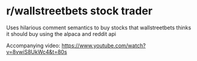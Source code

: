 # r/wallstreetbets stock trader

Uses hilarious comment semantics to buy stocks that wallstreetbets thinks it should buy using the alpaca and reddit api

Accompanying video: https://www.youtube.com/watch?v=8vwiS8UkWc4&t=80s
